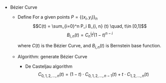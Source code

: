 * Bézier Curve
  - Define
    For a given points $P = \{(x_i, y_i)\}_n$ 
    $$C(t) = \sum_{i=0}^n P_i B_{i, n} (t) \quad, t\in [0,1]$$
    $$B_{i, n}(t) = C_n^i t^i (1-t)^{n-i}  \tag{Bernstein}$$
    
    where $C(t)$ is the Bézier Curve, and $B_{i, n}(t)$ is Bernstein base function.

  - Algorithm: generate Bézier Curve
    - De Casteljau algorithm
      $$C_{0, 1, 2, ..., n}(t) = (1-t) \cdot C_{0, 1, 2, ..., n-1}(t) + t \cdot C_{1, 2, ..., n}(t)$$ 